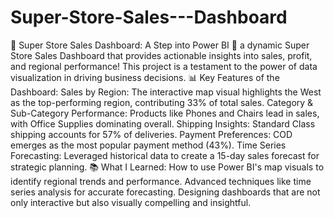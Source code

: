 # Super-Store-Sales---Dashboard

🌟 Super Store Sales Dashboard: A Step into Power BI 🌟
a dynamic Super Store Sales Dashboard that provides actionable insights into sales, profit, and regional performance! This project is a testament to the power of data visualization in driving business decisions.
📊 Key Features of the Dashboard:
Sales by Region: The interactive map visual highlights the West as the top-performing region, contributing 33% of total sales.
Category & Sub-Category Performance: Products like Phones and Chairs lead in sales, with Office Supplies dominating overall.
Shipping Insights: Standard Class shipping accounts for 57% of deliveries.
Payment Preferences: COD emerges as the most popular payment method (43%).
Time Series Forecasting: Leveraged historical data to create a 15-day sales forecast for strategic planning.
📚 What I Learned:
How to use Power BI's map visuals to identify regional trends and performance.
Advanced techniques like time series analysis for accurate forecasting.
Designing dashboards that are not only interactive but also visually compelling and insightful.
